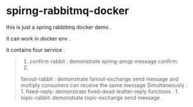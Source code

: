 # spirng-rabbitmq-docker

this is just a spring rabbitmq docker demo  .



it can work in docker env .

it contains four service .

> 1. confirm-rabbit : demonstrate spring-amqp message confirm.
> 1. 
>  fanout-rabbit :  demonstrate fanout-exchange send message and multiply consumers  can receive the same message Simultaneously .
> 1. 
> fixed-reply:  demonstrate fixed-dead-leatter-reply functions .
> 1. 
> topic-rabbit: demonstrate topic-exchange send message . 
> 